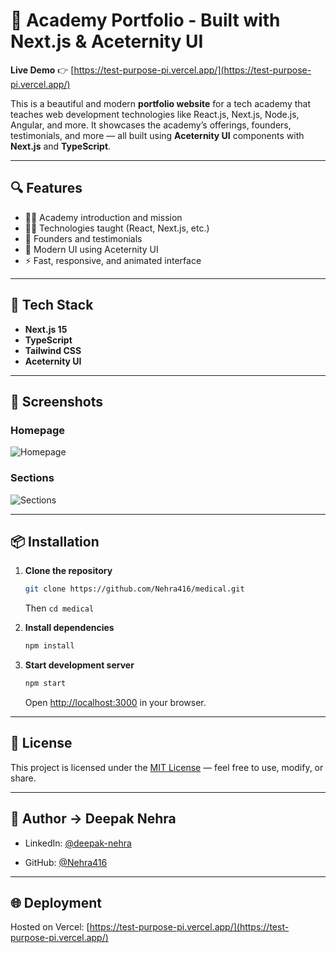 # 🏫 Academy Portfolio - Built with Next.js & Aceternity UI

**Live Demo** 👉 [https://test-purpose-pi.vercel.app/](https://test-purpose-pi.vercel.app/)

This is a beautiful and modern **portfolio website** for a tech academy that teaches web development technologies like React.js, Next.js, Node.js, Angular, and more. It showcases the academy’s offerings, founders, testimonials, and more — all built using **Aceternity UI** components with **Next.js** and **TypeScript**.

---

## 🔍 Features

- 🧑‍🏫 Academy introduction and mission
- 👨‍💻 Technologies taught (React, Next.js, etc.)
- 🌟 Founders and testimonials
- 🎨 Modern UI using Aceternity UI
- ⚡ Fast, responsive, and animated interface

---

## 🚀 Tech Stack

- **Next.js 15**
- **TypeScript**
- **Tailwind CSS**
- **Aceternity UI**

---

## 📸 Screenshots

### Homepage

![Homepage](https://res.cloudinary.com/nehra1800/image/upload/v1749734005/Screenshot_2025-06-12_183357_io0bm6.png)

### Sections

![Sections](https://res.cloudinary.com/nehra1800/image/upload/v1749734005/Screenshot_2025-06-12_183611_ixzlxl.png)

---

## 📦 Installation

1. **Clone the repository**

   ```bash
   git clone https://github.com/Nehra416/medical.git
   ```

   Then `cd medical`

2. **Install dependencies**

   ```bash
   npm install
   ```

3. **Start development server**

   ```bash
   npm start
   ```

   Open [http://localhost:3000](http://localhost:3000) in your browser.

---

## 📄 License

This project is licensed under the [MIT License](https://opensource.org/licenses/MIT) — feel free to use, modify, or share.

---

## 👤 Author -> **Deepak Nehra**

- LinkedIn: [@deepak-nehra](https://www.linkedin.com/in/deepak-nehra/)

- GitHub: [@Nehra416](https://github.com/Nehra416)

---

## 🌐 Deployment

Hosted on Vercel: [https://test-purpose-pi.vercel.app/](https://test-purpose-pi.vercel.app/)
